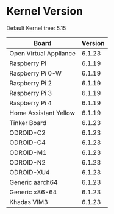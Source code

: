 
# Kernel Version

Default Kernel tree: 5.15

| Board | Version |
|-------|---------|
| Open Virtual Appliance | 6.1.23 |
| Raspberry Pi | 6.1.19 |
| Raspberry Pi 0-W | 6.1.19 |
| Raspberry Pi 2 | 6.1.19 |
| Raspberry Pi 3 | 6.1.19 |
| Raspberry Pi 4 | 6.1.19 |
| Home Assistant Yellow | 6.1.19 |
| Tinker Board | 6.1.23 |
| ODROID-C2 | 6.1.23 |
| ODROID-C4 | 6.1.23 |
| ODROID-M1 | 6.1.23 |
| ODROID-N2 | 6.1.23 |
| ODROID-XU4 | 6.1.23 |
| Generic aarch64 | 6.1.23 |
| Generic x86-64 | 6.1.23 |
| Khadas VIM3 | 6.1.23 |
